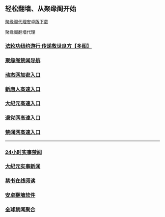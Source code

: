 
## 轻松翻墙、从聚缘阁开始


[聚缘阁代理安卓版下载](https://gitlab.com/juyuange/2/-/raw/master/jyg.apk)

聚缘阁翻墙代理 

### [法轮功纽约游行 传递救世良方【多图】](https://ju6.taadw.ml/jyg2)

### [聚缘阁禁闻导航](https://tty1.byrrw.cf/h)

### [动态网加密入口](https://bbg.taadw.ml/ccc/ghhtt/45566)


### [新唐人高速入口](https://bbg.taadw.ml/ccc/ouu/5)

### [大纪元高速入口](https://bbg.taadw.ml/ccc/ouu/7)

### [退党网高速入口](https://bbg.taadw.ml/ccc/ouu/8)

### [禁闻网高速入口]( https://github.com/fqnews/bnews)



***




### [24小时实事禁闻](https://github.com/bvzsw2079/djy/blob/master/gb/n24hr.md?dfh#1)

### [大纪元实事新闻](https://github.com/bvzsw2079/djy/blob/master/gb/nsc413.md?dfh#1)


### [禁书在线阅读](https://github.com/txyzum203/djy/blob/master/gb/9p.md?flntdtv#1)


### [安卓翻墙软件](https://git.io/afq)

### [全球禁闻聚合](https://github.com/gfw-breaker/banned-news1/blob/master/README.md)







